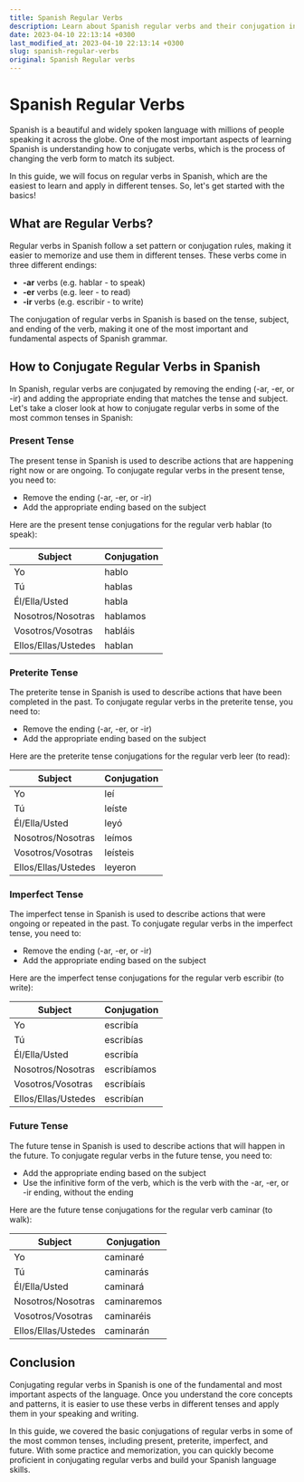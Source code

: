```yaml
---
title: Spanish Regular Verbs
description: Learn about Spanish regular verbs and their conjugation in different tenses in this comprehensive guide.
date: 2023-04-10 22:13:14 +0300
last_modified_at: 2023-04-10 22:13:14 +0300
slug: spanish-regular-verbs
original: Spanish Regular verbs
---
```

# Spanish Regular Verbs

Spanish is a beautiful and widely spoken language with millions of people speaking it across the globe. One of the most important aspects of learning Spanish is understanding how to conjugate verbs, which is the process of changing the verb form to match its subject. 

In this guide, we will focus on regular verbs in Spanish, which are the easiest to learn and apply in different tenses. So, let's get started with the basics!

## What are Regular Verbs?

Regular verbs in Spanish follow a set pattern or conjugation rules, making it easier to memorize and use them in different tenses. These verbs come in three different endings:

- **-ar** verbs (e.g. hablar - to speak)
- **-er** verbs (e.g. leer - to read)
- **-ir** verbs (e.g. escribir - to write)

The conjugation of regular verbs in Spanish is based on the tense, subject, and ending of the verb, making it one of the most important and fundamental aspects of Spanish grammar.

## How to Conjugate Regular Verbs in Spanish

In Spanish, regular verbs are conjugated by removing the ending (-ar, -er, or -ir) and adding the appropriate ending that matches the tense and subject. Let's take a closer look at how to conjugate regular verbs in some of the most common tenses in Spanish:

### Present Tense

The present tense in Spanish is used to describe actions that are happening right now or are ongoing. To conjugate regular verbs in the present tense, you need to:

- Remove the ending (-ar, -er, or -ir)
- Add the appropriate ending based on the subject

Here are the present tense conjugations for the regular verb hablar (to speak):

| Subject | Conjugation |
| --- | --- |
| Yo | hablo |
| Tú | hablas |
| Él/Ella/Usted | habla |
| Nosotros/Nosotras | hablamos |
| Vosotros/Vosotras | habláis |
| Ellos/Ellas/Ustedes | hablan |

### Preterite Tense

The preterite tense in Spanish is used to describe actions that have been completed in the past. To conjugate regular verbs in the preterite tense, you need to:

- Remove the ending (-ar, -er, or -ir)
- Add the appropriate ending based on the subject

Here are the preterite tense conjugations for the regular verb leer (to read):

| Subject | Conjugation |
| --- | --- |
| Yo | leí |
| Tú | leíste |
| Él/Ella/Usted | leyó |
| Nosotros/Nosotras | leímos |
| Vosotros/Vosotras | leísteis |
| Ellos/Ellas/Ustedes | leyeron |

### Imperfect Tense

The imperfect tense in Spanish is used to describe actions that were ongoing or repeated in the past. To conjugate regular verbs in the imperfect tense, you need to:

- Remove the ending (-ar, -er, or -ir)
- Add the appropriate ending based on the subject

Here are the imperfect tense conjugations for the regular verb escribir (to write):

| Subject | Conjugation |
| --- | --- |
| Yo | escribía |
| Tú | escribías |
| Él/Ella/Usted | escribía |
| Nosotros/Nosotras | escribíamos |
| Vosotros/Vosotras | escribíais |
| Ellos/Ellas/Ustedes | escribían |

### Future Tense

The future tense in Spanish is used to describe actions that will happen in the future. To conjugate regular verbs in the future tense, you need to:

- Add the appropriate ending based on the subject
- Use the infinitive form of the verb, which is the verb with the -ar, -er, or -ir ending, without the ending

Here are the future tense conjugations for the regular verb caminar (to walk):

| Subject | Conjugation |
| --- | --- |
| Yo | caminaré |
| Tú | caminarás |
| Él/Ella/Usted | caminará |
| Nosotros/Nosotras | caminaremos |
| Vosotros/Vosotras | caminaréis |
| Ellos/Ellas/Ustedes | caminarán |

## Conclusion

Conjugating regular verbs in Spanish is one of the fundamental and most important aspects of the language. Once you understand the core concepts and patterns, it is easier to use these verbs in different tenses and apply them in your speaking and writing.

In this guide, we covered the basic conjugations of regular verbs in some of the most common tenses, including present, preterite, imperfect, and future. With some practice and memorization, you can quickly become proficient in conjugating regular verbs and build your Spanish language skills.